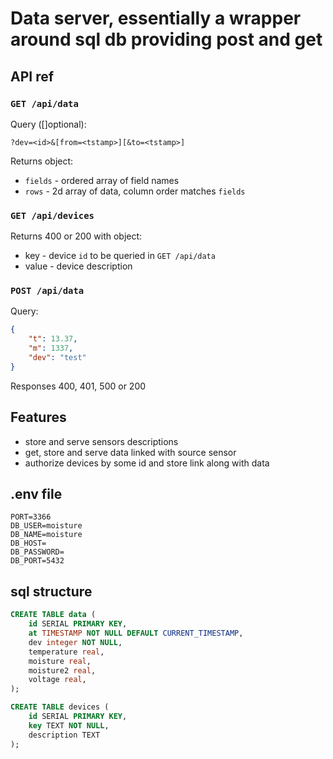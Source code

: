 # Data server, essentially a wrapper around sql db providing post and get

## API ref

### `GET /api/data`

Query ([]optional):

`?dev=<id>&[from=<tstamp>][&to=<tstamp>]`

Returns object:
+ `fields` - ordered array of field names
+ `rows` - 2d array of data, column order matches `fields`

### `GET /api/devices`

Returns 400 or 200 with object:
+ key - device `id` to be queried in `GET /api/data`
+ value - device description

### `POST /api/data`

Query:
```json
{
	"t": 13.37,
	"m": 1337,
	"dev": "test"
}
```

Responses 400, 401, 500 or 200

## Features
+ store and serve sensors descriptions
+ get, store and serve data linked with source sensor
+ authorize devices by some id and store link along with data

## .env file

```
PORT=3366
DB_USER=moisture
DB_NAME=moisture
DB_HOST=
DB_PASSWORD=
DB_PORT=5432
```

## sql structure

```sql
CREATE TABLE data (
	id SERIAL PRIMARY KEY,
	at TIMESTAMP NOT NULL DEFAULT CURRENT_TIMESTAMP,
	dev integer NOT NULL,
	temperature real,
	moisture real,
	moisture2 real,
	voltage real,
);

CREATE TABLE devices (
	id SERIAL PRIMARY KEY,
	key TEXT NOT NULL,
	description TEXT
);
```
